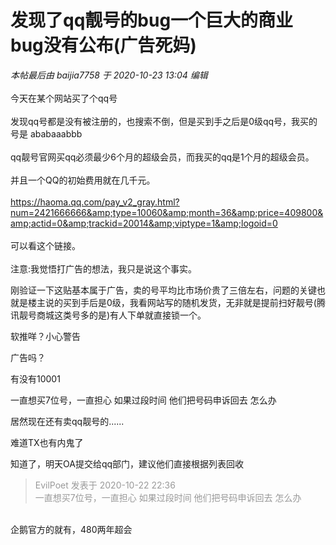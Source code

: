 # 发现了qq靓号的bug一个巨大的商业bug没有公布(广告死妈)


<i class="pstatus"> 本帖最后由 baijia7758 于 2020-10-23 13:04 编辑 </i><br />
<br />
今天在某个网站买了个qq号<br />
<br />
发现qq号都是没有被注册的，也搜索不倒，但是买到手之后是0级qq号，我买的号是 ababaaabbb<br />
<br />
qq靓号官网买qq必须最少6个月的超级会员，而我买的qq是1个月的超级会员。<br />
<br />
并且一个QQ的初始费用就在几千元。<br />
<br />
https://haoma.qq.com/pay_v2_gray.html?num=2421666666&amp;type=10060&amp;month=36&amp;price=409800&amp;actid=0&amp;trackid=20014&amp;viptype=1&amp;logoid=0<br />
<br />
可以看这个链接。<br />
<br />
注意:我觉悟打广告的想法，我只是说这个事实。

刚验证一下这贴基本属于广告，卖的号平均比市场价贵了三倍左右，问题的关键也就是楼主说的买到手后是0级，我看网站写的随机发货，无非就是提前扫好靓号(腾讯靓号商城这类号多的是)有人下单就直接锁一个。

软推咩？小心警告

广告吗？

有没有10001<img id="aimg_SUffn" onclick="zoom(this, this.src, 0, 0, 0)" class="zoom" src="https://cdn.jsdelivr.net/gh/hishis/forum-master/public/images/patch.gif" onmouseover="img_onmouseoverfunc(this)" onload="thumbImg(this)" border="0" alt="" />

一直想买7位号，一直担心 如果过段时间 他们把号码申诉回去 怎么办

居然现在还有卖qq靓号的......

难道TX也有内鬼了

知道了，明天OA提交给qq部门，建议他们直接根据列表回收

<div class="quote"><blockquote><font color="#999999">EvilPoet 发表于 2020-10-22 22:36</font><br />
<font color="#999999">一直想买7位号，一直担心 如果过段时间 他们把号码申诉回去 怎么办</font></blockquote></div><br />
企鹅官方的就有，480两年超会
